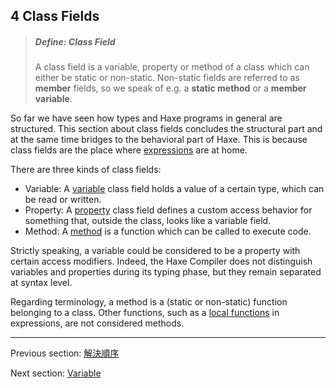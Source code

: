 ## 4 Class Fields

> ##### Define: Class Field
>
> A class field is a variable, property or method of a class which can either be static or non-static. Non-static fields are referred to as **member** fields, so we speak of e.g. a **static method** or a **member variable**.

So far we have seen how types and Haxe programs in general are structured. This section about class fields concludes the structural part and at the same time bridges to the behavioral part of Haxe. This is because class fields are the place where [expressions](expression.md) are at home.

There are three kinds of class fields:

* Variable: A [variable](class-field-variable.md) class field holds a value of a certain type, which can be read or written.
* Property: A [property](class-field-property.md) class field defines a custom access behavior for something that, outside the class, looks like a variable field.
* Method: A [method](class-field-method.md) is a function which can be called to execute code.

Strictly speaking, a variable could be considered to be a property with certain access modifiers. Indeed, the Haxe Compiler does not distinguish variables and properties during its typing phase, but they remain separated at syntax level.

Regarding terminology, a method is a (static or non-static) function belonging to a class. Other functions, such as a [local functions](expression-function.md) in expressions, are not considered methods.

---

Previous section: [解決順序](type-system-resolution-order.md)

Next section: [Variable](class-field-variable.md)
